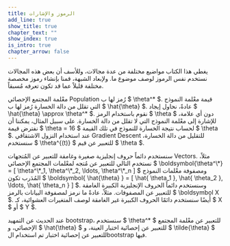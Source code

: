 ```yaml
---
title: الرموز والإشارات
add_line: true
show_title: true
chapter_text: ""
show_index: true
is_intro: true
chapter_arrow: false
---
```


يغطي هذا الكتاب مواضيع مختلفة من عدة مجالات، وللأسف أن بعض هذه المجالات نستخدم نفس الرموز لوصف موضوع ما. ولإبعاد الشبهة، قمنا بإنشاء رموز مخصصة مختلفة قليلاً عما قد تكون تعرفه مُسبقاً.<br />

معْلمة المجتمع الإحصائي Population رُمز لها ب $ \theta^* $. قيمة معْلمة النموذج التي تقلل من دالة الخسارة رُمز لها ب $ \hat{\theta} $. عادةً، نحاول إيجاد $ \hat{\theta} \approx \theta^* $.
نقوم باستخدام الرمز $ \theta $ دون أي علامة، للإشارة إلى معْلمة النموذج التي لا تقلل من دالة الخسارة. على سبيل المثال، يمكننا أن نفترض قيمة $ \theta = 16 $ لحساب نتيجة الخسارة للنموذج في تلك القيمة $ \theta $.
عند استخدام النزول الاشتقاقي Gradient Descent للتقليل من دالة الخسارة، سنستخدم $ \theta^{(t)} $ للتعبير عن قيم $ \theta $.


سنستخدم دائماً حروف إنجليزية صغيرة وغامقة للتعبير عن المُتجهات Vectors. مثلاً، نستخدم التالي للتعبير عن مُتجه لمعْلمات المجتمع الإحصائي $ \boldsymbol{\theta^\\*} = [ \theta^\\\*_1, \theta^\\\*_2, \ldots, \theta^\\\*_n ] $ ومصفوفة معْلمات النموذج المُدَرب تكون $ \boldsymbol{ \hat{\theta} } = [ \hat{ \theta_1 }, \hat{ \theta_2 }, \ldots, \hat{ \theta_n } ] $.
وسنستخدم دائماً الحروف الإنجليزية الكبيرة الغامقة للتعبير عن المصفوفات. مثلاً، عادةً ما نرمز لمصفوفة البيانات بالرمز $ \boldsymbol X $.
أَيضًا سنستخدم دائمًا الحروف الكبيرة غير الغامقة لوصف المتغيرات العشوائية، كـ $ X $ أو $ Y $.

عند الحديث عن التمهيد bootstrap، سنستخدم $ \theta^* $ للتعبير عن معْلمة المجتمع الإحصائي، و $ \hat{\theta} $ للتعبير عن إحصائية اختبار العينة، و $ \tilde{\theta} $ للتعبير عن إحصائية اختبار تم استخدام الbootstrap فيها.
